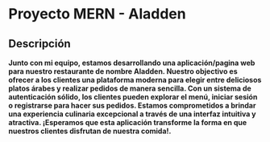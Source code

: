 # Proyecto MERN - Aladden

## Descripción
**Junto con mi equipo, estamos desarrollando una aplicación/pagina web para nuestro restaurante de nombre Aladden. Nuestro objectivo es ofrecer a los clientes una plataforma moderna para elegir entre deliciosos platos árabes y realizar pedidos de manera sencilla. Con un sistema de autenticación sólido, los clientes pueden explorar el menú, iniciar sesión o registrarse para hacer sus pedidos. Estamos comprometidos a brindar una experiencia culinaria excepcional a través de una interfaz intuitiva y atractiva. ¡Esperamos que esta aplicación transforme la forma en que nuestros clientes disfrutan de nuestra comida!.**

